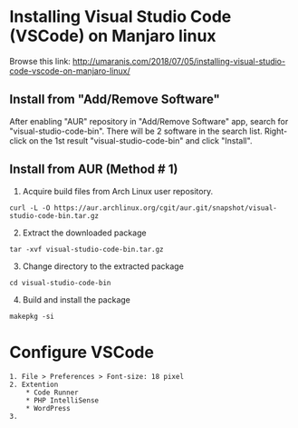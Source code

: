 # Installing Visual Studio Code (VSCode) on Manjaro linux

Browse this link: http://umaranis.com/2018/07/05/installing-visual-studio-code-vscode-on-manjaro-linux/

## Install from "Add/Remove Software"

After enabling "AUR" repository in "Add/Remove Software" app, search for "visual-studio-code-bin". There will be 2 software in the search list. Right-click on the 1st result "visual-studio-code-bin" and click "Install".

## Install from AUR (Method # 1)

1. Acquire build files from Arch Linux user repository.
```
curl -L -O https://aur.archlinux.org/cgit/aur.git/snapshot/visual-studio-code-bin.tar.gz
```
2. Extract the downloaded package
```
tar -xvf visual-studio-code-bin.tar.gz
```
3. Change directory to the extracted package
```
cd visual-studio-code-bin
```
4. Build and install the package
```
makepkg -si
```

# Configure VSCode
```
1. File > Preferences > Font-size: 18 pixel
2. Extention
    * Code Runner
    * PHP IntelliSense
    * WordPress
3. 
```
